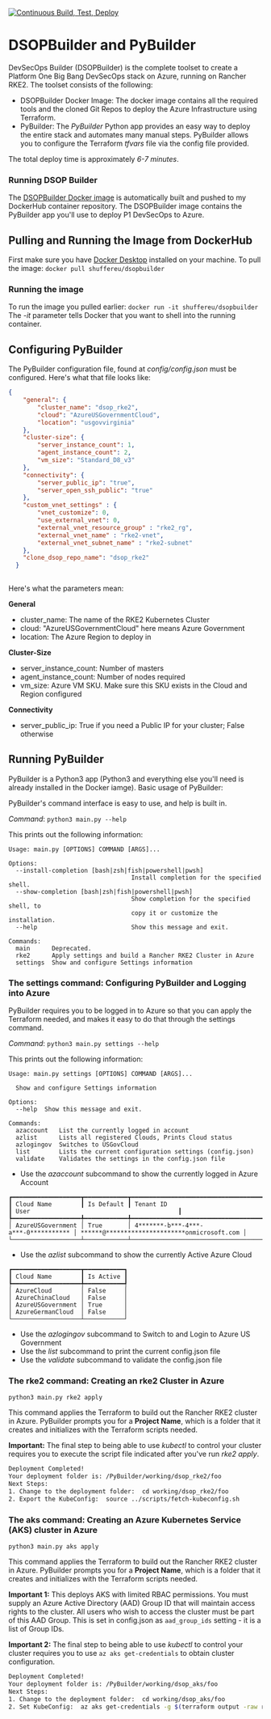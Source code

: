 [![Continuous Build, Test, Deploy](https://github.com/marlinspike/dsopbuilder/actions/workflows/docker-build.yml/badge.svg)](https://github.com/marlinspike/dsopbuilder/actions/workflows/docker-build.yml)

# DSOPBuilder and PyBuilder #

DevSecOps Builder (DSOPBuilder) is the complete toolset to create a Platform One Big Bang DevSecOps stack on Azure, running on Rancher RKE2. The toolset consists of the following:

- DSOPBuilder Docker Image: The docker image contains all the required tools and the cloned Git Repos to deploy the Azure Infrastructure using Terraform.
- PyBuilder: The *PyBuilder* Python app provides an easy way to deploy the entire stack and automates many manual steps. PyBuilder allows you to configure the Terraform _tfvars_ file via the config file provided.

The total deploy time is approximately *6-7 minutes*.

### Running DSOP Builder ###

The [DSOPBuilder Docker image](https://hub.docker.com/r/shuffereu/dsopbuilder) is automatically built and pushed to my DockerHub container repository. The DSOPBuilder image contains the PyBuilder app you'll use to deploy P1 DevSecOps to Azure.

## Pulling and Running the Image from DockerHub ##

First make sure you have [Docker Desktop](https://docs.docker.com/get-docker/) installed on your machine. To pull the image:
`docker pull shuffereu/dsopbuilder`

### Running the image ###

To run the image you pulled earlier:
`docker run -it shuffereu/dsopbuilder`
The *-it* parameter tells Docker that you want to shell into the running container.

## Configuring PyBuilder

The PyBuilder configuration file, found at *config/config.json* must be configured. Here's what that file looks like:

```json
{
    "general": {
        "cluster_name": "dsop_rke2",
        "cloud": "AzureUSGovernmentCloud",
        "location": "usgovvirginia"
    },
    "cluster-size": {
        "server_instance_count": 1,
        "agent_instance_count": 2,
        "vm_size": "Standard_D8_v3"
    },
    "connectivity": {
        "server_public_ip": "true",
        "server_open_ssh_public": "true"
    },
    "custom_vnet_settings" : {
        "vnet_customize": 0,
        "use_external_vnet": 0,
        "external_vnet_resource_group" : "rke2_rg",
        "external_vnet_name" : "rke2-vnet",
        "external_vnet_subnet_name" : "rke2-subnet"
    },
    "clone_dsop_repo_name": "dsop_rke2"
  }
  
```

Here's what the parameters mean:

**General**

- cluster_name: The name of the RKE2 Kubernetes Cluster
- cloud: "AzureUSGovernmentCloud" here means Azure Government
- location: The Azure Region to deploy in

**Cluster-Size**

- server_instance_count: Number of masters
- agent_instance_count: Number of nodes required
- vm_size: Azure VM SKU. Make sure this SKU exists in the Cloud and Region configured

**Connectivity**

- server_public_ip: True if you need a Public IP for your cluster; False otherwise

## Running PyBuilder ##

PyBuilder is a Python3 app (Python3 and everything else you'll need is already installed in the Docker iamge). Basic usage of PyBuilder:

PyBuilder's command interface is easy to use, and help is built in.

*Command*: `python3 main.py --help`

This prints out the following information:

```text
Usage: main.py [OPTIONS] COMMAND [ARGS]...

Options:
  --install-completion [bash|zsh|fish|powershell|pwsh]
                                  Install completion for the specified shell.
  --show-completion [bash|zsh|fish|powershell|pwsh]
                                  Show completion for the specified shell, to
                                  copy it or customize the installation.
  --help                          Show this message and exit.

Commands:
  main      Deprecated.
  rke2      Apply settings and build a Rancher RKE2 Cluster in Azure
  settings  Show and configure Settings information
```

### The settings command: Configuring PyBuilder and Logging into Azure

PyBuilder requires you to be logged in to Azure so that you can apply the Terraform needed, and makes it easy to do that through the settings command. 

*Command*: `python3 main.py settings --help`

This prints out the following information:
```
Usage: main.py settings [OPTIONS] COMMAND [ARGS]...

  Show and configure Settings information

Options:
  --help  Show this message and exit.

Commands:
  azaccount   List the currently logged in account
  azlist      Lists all registered Clouds, Prints Cloud status
  azlogingov  Switches to USGovCloud
  list        Lists the current configuration settings (config.json)
  validate    Validates the settings in the config.json file
```

- Use the *azaccount* subcommand to show the currently logged in Azure Account

```text
┏━━━━━━━━━━━━━━━━━━━┳━━━━━━━━━━━━┳━━━━━━━━━━━━━━━━━━━━━━━━━━━━━━━━━━━━━━┳━━━━━━━━━━━━━━━━━━━━━━━━━━━━━━━━━━━━━━━━━━━━━━┓
┃ Cloud Name        ┃ Is Default ┃ Tenant ID                            ┃ User                                         ┃
┡━━━━━━━━━━━━━━━━━━━╇━━━━━━━━━━━━╇━━━━━━━━━━━━━━━━━━━━━━━━━━━━━━━━━━━━━━╇━━━━━━━━━━━━━━━━━━━━━━━━━━━━━━━━━━━━━━━━━━━━━━┩
│ AzureUSGovernment │ True       │ 4*******-b***-4***-a***-0*********** │ ******@**********************onmicrosoft.com │
└───────────────────┴────────────┴──────────────────────────────────────┴──────────────────────────────────────────────┘
```

- Use the *azlist* subcommand to show the currently Active Azure Cloud

```text
┏━━━━━━━━━━━━━━━━━━━┳━━━━━━━━━━━┓
┃ Cloud Name        ┃ Is Active ┃
┡━━━━━━━━━━━━━━━━━━━╇━━━━━━━━━━━┩
│ AzureCloud        │ False     │
│ AzureChinaCloud   │ False     │
│ AzureUSGovernment │ True      │
│ AzureGermanCloud  │ False     │
└───────────────────┴───────────┘
```

- Use the *azlogingov* subcommand to Switch to and Login to Azure US Government
- Use the *list* subcommand to print the current config.json file
- Use the *validate* subcommand to validate the config.json file


### The rke2 command: Creating an rke2 Cluster in Azure

`python3 main.py rke2 apply`

This command applies the Terraform to build out the Rancher RKE2 cluster in Azure. PyBuilder prompts you for a **Project Name**, which is a folder that it creates and initializes with the Terraform scripts needed.

**Important:** The final step to being able to use *kubectl* to control your cluster requires you to execute the script file indicated after you've run *rke2 apply*.

```bash
Deployment Completed!
Your deployment folder is: /PyBuilder/working/dsop_rke2/foo
Next Steps:
1. Change to the deployment folder:  cd working/dsop_rke2/foo
2. Export the KubeConfig:  source ../scripts/fetch-kubeconfig.sh
```

### The aks command: Creating an Azure Kubernetes Service (AKS) cluster in Azure

`python3 main.py aks apply`

This command applies the Terraform to build out the Rancher RKE2 cluster in Azure. PyBuilder prompts you for a **Project Name**, which is a folder that it creates and initializes with the Terraform scripts needed.

**Important 1:** This deploys AKS with limited RBAC permissions. You must supply an Azure Active Directory (AAD) Group ID that will maintain access rights to the cluster. All users who wish to access the cluster must be part of this AAD Group. This is set in config.json as `aad_group_ids` setting - it is a list of Group IDs.

**Important 2:** The final step to being able to use *kubectl* to control your cluster requires you to use `az aks get-credentials` to obtain cluster configuration.

```bash
Deployment Completed!
Your deployment folder is: /PyBuilder/working/dsop_aks/foo
Next Steps:
1. Change to the deployment folder:  cd working/dsop_aks/foo
2. Set KubeConfig:  az aks get-credentials -g $(terraform output -raw rg_name) -n $(terraform output -raw aks_cluster_name)
```
